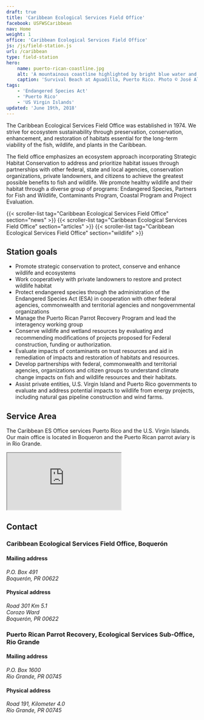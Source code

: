 ```yaml
---
draft: true
title: 'Caribbean Ecological Services Field Office'
facebook: USFWSCaribbean
nav: Home
weight: 1
office: 'Caribbean Ecological Services Field Office'
js: /js/field-station.js
url: /caribbean
type: field-station
hero:
    name: puerto-rican-coastline.jpg
    alt: 'A mountainous coastline highlighted by bright blue water and vegetated rocks.'
    caption: 'Survival Beach at Aguadilla, Puerto Rico. Photo © José Almodóvar.'
tags:
    - 'Endangered Species Act'
    - 'Puerto Rico'
    - 'US Virgin Islands'
updated: 'June 19th, 2018'
---
```


The Caribbean Ecological Services Field Office was established in 1974. We strive for ecosystem sustainability through preservation, conservation, enhancement, and restoration of habitats essential for the long-term viability of the fish, wildlife, and plants in the Caribbean.

The field office emphasizes an ecosystem approach incorporating Strategic Habitat Conservation to address and prioritize habitat issues through partnerships with other federal, state and local agencies, conservation organizations, private landowners, and citizens to achieve the greatest possible benefits to fish and wildlife. We promote healthy wildlife and their habitat through a diverse group of programs: Endangered Species, Partners for Fish and Wildlife, Contaminants Program, Coastal Program and Project Evaluation.

{{< scroller-list tag="Caribbean Ecological Services Field Office" section="news" >}}
{{< scroller-list tag="Caribbean Ecological Services Field Office" section="articles" >}}
{{< scroller-list tag="Caribbean Ecological Services Field Office" section="wildlife" >}}

## Station goals

- Promote strategic conservation to protect, conserve and enhance wildlife and ecosystems
- Work cooperatively with private landowners to restore and protect wildlife habitat
- Protect endangered species through the administration of the Endangered Species Act (ESA) in cooperation with other federal agencies, commonwealth and territorial agencies and non­governmental organizations
- Manage the Puerto Rican Parrot Recovery Program and lead the interagency working group
- Conserve wildlife and wetland resources by evaluating and recommending modiﬁcations of projects proposed for Federal construction, funding or authorization.
- Evaluate impacts of contaminants on trust resources and aid in remediation of impacts and restoration of habitats and resources.
- Develop partnerships with federal, commonwealth and territorial agencies, organizations and citizen groups to understand climate change impacts on ﬁsh and wildlife resources and their habitats.
- Assist private entities, U.S. Virgin Island and Puerto Rico governments to evaluate and address potential impacts to wildlife from energy projects, including natural gas pipeline construction and wind farms.

## Service Area

The Caribbean ES Office services Puerto Rico and the U.S. Virgin Islands. Our main office is located in Boqueron and the Puerto Rican parrot aviary is in Rio Grande.

<iframe src="https://usfws.github.io/southeast-mega-map/?state=Puerto+Rico&state=USVI" class="state-map" title="Find a local field station"></iframe>

## Contact

### Caribbean Ecological Services Field Office, Boquerón

#### Mailing address

<address>
  P.O. Box 491 <br>
  Boquerón, PR 00622 <br>
</address>

#### Physical address

<address>
  Road 301 Km 5.1 <br>
  Corozo Ward <br>
  Boquerón, PR 00622 <br>
</address>

### Puerto Rican Parrot Recovery, Ecological Services Sub-Office, Rio Grande

#### Mailing address

<address>
  P.O. Box 1600 <br>
  Rio Grande, PR 00745 <br>
</address>

#### Physical address

<address>
  Road 191, Kilometer 4.0 <br>
  Río Grande, PR 00745 <br>
</address>
